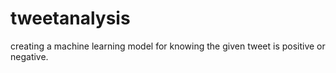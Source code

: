 # tweetanalysis
creating a machine learning model for knowing the given tweet is positive or negative.
